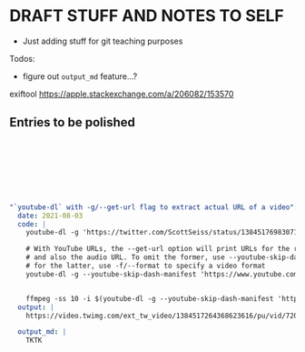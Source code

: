 
# DRAFT STUFF AND NOTES TO SELF

- Just adding stuff for git teaching purposes

Todos:

- figure out `output_md` feature...?


exiftool https://apple.stackexchange.com/a/206082/153570

## Entries to be polished

```yaml








"`youtube-dl` with -g/--get-url flag to extract actual URL of a video":
  date: 2021-08-03
  code: |
    youtube-dl -g 'https://twitter.com/ScottSeiss/status/1384517698307121153'

    # With YouTube URLs, the --get-url option will print URLs for the related "manifests",
    # and also the audio URL. To omit the former, use --youtube-skip-dash-manifest;
    # for the latter, use -f/--format to specify a video format
    youtube-dl -g --youtube-skip-dash-manifest 'https://www.youtube.com/watch?v=zDFP8Q69yhg' -f mp4


    ffmpeg -ss 10 -i $(youtube-dl -g --youtube-skip-dash-manifest 'https://www.youtube.com/watch?v=zDFP8Q69yhg' -f mp4) -t 1.4 parasite.gif
  output: |
    https://video.twimg.com/ext_tw_video/1384517264368623616/pu/vid/720x1280/x_lNPxc8WED_H5e6.mp4?tag=12

  output_md: |
    TKTK
```
